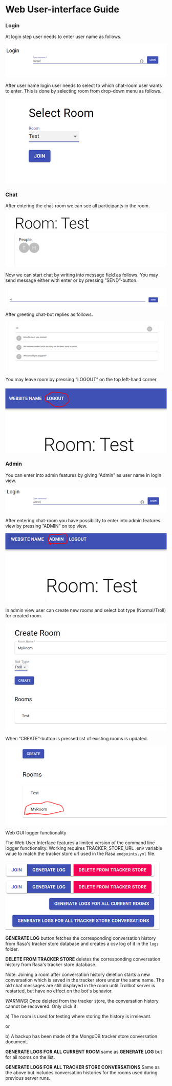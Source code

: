 # Web User-interface Guide

### Login

At login step user needs to enter user name as follows.

![](images/loginview.png)

After user name login user needs to select to which chat-room user wants to enter. This is done by selecting room from drop-down menu as follows.

![](images/selectroom.png)

### Chat

After entering the chat-room we can see all participants in the room.

![](images/roomview.png)

Now we can start chat by writing into message field as follows. You may send message either with enter or by pressing ”SEND”-button.

![](images/sendmessage.png)

After greeting chat-bot replies as follows.

![](images/chatview.png)

You may leave room by pressing ”LOGOUT” on the top left-hand corner

![](images/logout.png)

### Admin

You can enter into admin features by giving ”Admin” as user name in login view.

![](images/adminlogin.png)

After entering chat-room you have possibility to enter into admin features view by pressing ”ADMIN” on top view.

![](images/adminlink.png)

In admin view user can create new rooms and select bot type (Normal/Troll) for created room.

![](images/createroom.png)

When ”CREATE”-button is pressed list of existing rooms is updated.

![](images/roomlist.png)

Web GUI logger functionality

The Web User Interface features a limited version of the command line logger functionality. Working requires TRACKER_STORE_URL .env variable value to match the tracker store url used in the Rasa `endpoints.yml` file.

![Web GUI log buttons](images/gui_log_buttons.png)

**GENERATE LOG** button fetches the corresponding conversation history from Rasa's tracker store database and creates a csv log of it in the `logs` folder.

**DELETE FROM TRACKER STORE** deletes the corresponding conversation history from Rasa's tracker store database. 

Note: Joining a room after conversation history deletion starts a new conversation which is saved in the tracker store under the same name. The old chat messages are still displayed in the room until Trollbot server is restarted, but have no effect on the bot's behavior.

*WARNING!* Once deleted from the tracker store, the conversation history cannot be recovered. Only click if:

a) The room is used for testing where storing the history is irrelevant.

or

b) A backup has been made of the MongoDB tracker store conversation document.

**GENERATE LOGS FOR ALL CURRENT ROOM** same as **GENERATE LOG** but for all rooms on the list.

**GENERATE LOGS FOR ALL TRACKER STORE CONVERSATIONS** Same as the above but includes conversation histories for the rooms used during previous server runs. 
